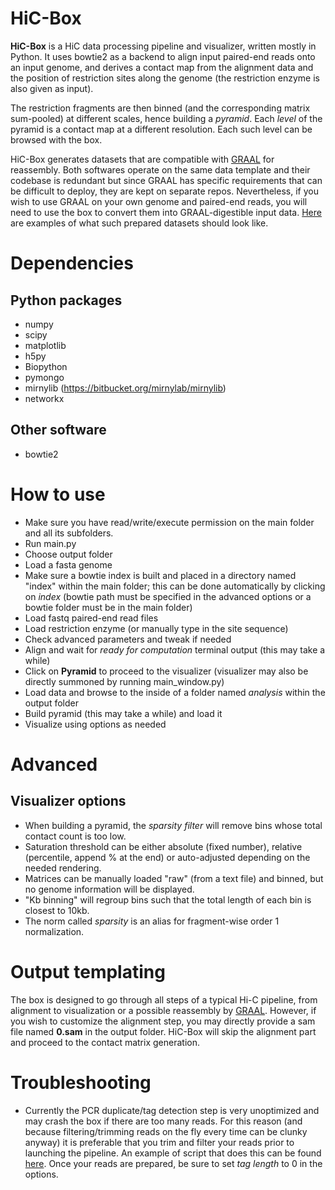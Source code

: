 HiC-Box
=======

**HiC-Box** is a HiC data processing pipeline and visualizer, written mostly in Python. It uses bowtie2 as a backend to align input paired-end reads onto an input genome, and derives a contact map from the alignment data and the position of restriction sites along the genome (the restriction enzyme is also given as input).

The restriction fragments are then binned (and the corresponding matrix sum-pooled) at different scales, hence building a *pyramid*. Each *level* of the pyramid is a contact map at a different resolution. Each such level can be browsed with the box.

HiC-Box generates datasets that are compatible with [GRAAL](http://github.com/koszullab/GRAAL) for reassembly. Both softwares operate on the same data template and their codebase is redundant but since GRAAL has specific requirements that can be difficult to deploy, they are kept on separate repos. Nevertheless, if you wish to use GRAAL on your own genome and paired-end reads, you will need to use the box to convert them into GRAAL-digestible input data. [Here](https://github.com/koszullab/GRAAL#datasets) are examples of what such prepared datasets should look like.

Dependencies
============

Python packages
---------------

* numpy
* scipy
* matplotlib
* h5py
* Biopython
* pymongo
* mirnylib (https://bitbucket.org/mirnylab/mirnylib)
* networkx

Other software
--------------

* bowtie2

How to use
==========

* Make sure you have read/write/execute permission on the main folder and all its subfolders.
* Run main.py
* Choose output folder
* Load a fasta genome
* Make sure a bowtie index is built and placed in a directory named "index" within the main folder; this can be done automatically by clicking on *index* (bowtie path must be specified in the advanced options or a bowtie folder must be in the main folder)
* Load fastq paired-end read files
* Load restriction enzyme (or manually type in the site sequence)
* Check advanced parameters and tweak if needed
* Align and wait for *ready for computation* terminal output (this may take a while)
* Click on **Pyramid** to proceed to the visualizer (visualizer may also be directly summoned by running main_window.py)
* Load data and browse to the inside of a folder named *analysis* within the output folder
* Build pyramid (this may take a while) and load it
* Visualize using options as needed

Advanced
========

Visualizer options
------------------

* When building a pyramid, the *sparsity filter* will remove bins whose total contact count is too low. 
* Saturation threshold can be either absolute (fixed number), relative (percentile, append % at the end) or auto-adjusted depending on the needed rendering.
* Matrices can be manually loaded "raw" (from a text file) and binned, but no genome information will be displayed.
* "Kb binning" will regroup bins such that the total length of each bin is closest to 10kb.
* The norm called *sparsity* is an alias for fragment-wise order 1 normalization.

Output templating
=================

The box is designed to go through all steps of a typical Hi-C pipeline, from alignment to visualization or a possible reassembly by [GRAAL](http://github.com/koszullab/GRAAL). However, if you wish to customize the alignment step, you may directly provide a sam file named **0.sam** in the output folder. HiC-Box will skip the alignment part and proceed to the contact matrix generation.

Troubleshooting
===============

* Currently the PCR duplicate/tag detection step is very unoptimized and may crash the box if there are too many reads. For this reason (and because filtering/trimming reads on the fly every time can be clunky anyway) it is preferable that you trim and filter your reads prior to launching the pipeline. An example of script that does this can be found [here](https://github.com/koszullab/DADE/blob/master/pcr_duplicate_Hiseq.pl). Once your reads are prepared, be sure to set *tag length* to 0 in the options.





